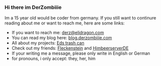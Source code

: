 ### Hi there im DerZombiiie

Im a 15 year old would be coder from germany. If you still want to continure reading about me or want to reach me, here are some links:

- If you want to reach me: [derz@elidragon.com](mailto:derz@elidragon.com)
- You can read my blog here: [blog.derzombiiie.com](//blog.derzombiiie.com/)
- All about my projects: [Eds trash can](//github.com/Eds-trash-can/)
- Check out my friends: [Fleckenstein](//github.com/Fleckenstein) and [HimbeerserverDE](https://github.com/HimbeerserverDE)
- If your writing me a message, please only write in English or German
- for pronouns, i only accept: they, her, him
